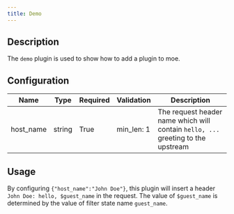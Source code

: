 ```yaml
---
title: Demo
---
```


## Description

The `demo` plugin is used to show how to add a plugin to moe.

## Configuration

| Name           | Type   | Required | Validation | Description                                                                        |
| -------------- | ------ | -------- | ---------- | ---------------------------------------------------------------------------------- |
| host_name      | string | True     |  min_len: 1|  The request header name which will contain `hello, ...` greeting to the upstream   |

## Usage

By configuring `{"host_name":"John Doe"}`, this plugin will insert a header `John Doe: hello, $guest_name` in the request. The value of `$guest_name` is determined by the value of filter state name `guest_name`.

